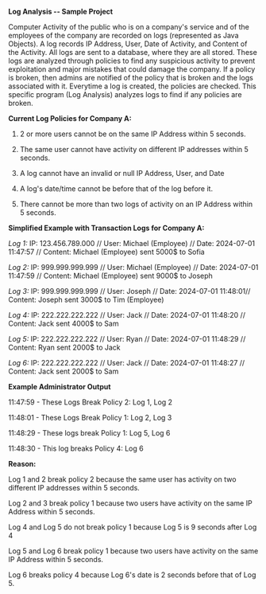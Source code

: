 **Log Analysis -- Sample Project**

Computer Activity of the public who is on a company's service and of the employees of the company are recorded on logs (represented as Java Objects). A log records IP Address, User, Date of Activity, and Content of the Activity. 
All logs are sent to a database, where they are all stored. These logs are analyzed through policies to find any suspicious activity to prevent exploitation and major mistakes that could damage the company. If a policy is broken, then admins are notified of the policy that is broken and the logs associated with it. Everytime a log is created, the policies are checked. This specific program (Log Analysis) analyzes logs to find if any policies are broken.

**Current Log Policies for Company A:**

1. 2 or more users cannot be on the same IP Address within 5 seconds.

2. The same user cannot have activity on different IP addresses within 5 seconds.

3. A log cannot have an invalid or null IP Address, User, and Date

4. A log's date/time cannot be before that of the log before it. 

5. There cannot be more than two logs of activity on an IP Address within 5 seconds.

**Simplified Example with Transaction Logs for Company A:**

*Log 1:* IP: 123.456.789.000 // User: Michael (Employee) // Date: 2024-07-01 11:47:57 // Content: Michael (Employee) sent 5000$ to Sofia

*Log 2:* IP: 999.999.999.999 // User: Michael (Employee) // Date: 2024-07-01 11:47:59 // Content: Michael (Employee) sent 9000$ to Joseph

*Log 3:* IP: 999.999.999.999 // User: Joseph // Date: 2024-07-01 11:48:01// Content: Joseph sent 3000$ to Tim (Employee)

*Log 4:* IP: 222.222.222.222 // User: Jack // Date: 2024-07-01 11:48:20 // Content: Jack sent 4000$ to Sam

*Log 5:* IP: 222.222.222.222 // User: Ryan // Date: 2024-07-01 11:48:29 // Content: Ryan sent 2000$ to Jack

*Log 6:* IP: 222.222.222.222 // User: Jack // Date: 2024-07-01 11:48:27 // Content: Jack sent 2000$ to Sam

**Example Administrator Output**

11:47:59 - These Logs Break Policy 2: Log 1, Log 2

11:48:01 - These Logs Break Policy 1: Log 2, Log 3

11:48:29 - These logs break Policy 1: Log 5, Log 6

11:48:30 - This log breaks Policy 4: Log 6

**Reason:**

Log 1 and 2 break policy 2 because the same user has activity on two different IP addresses within 5 seconds. 

Log 2 and 3 break policy 1 because two users have activity on the same IP Address within 5 seconds. 

Log 4 and Log 5 do not break policy 1 because Log 5 is 9 seconds after Log 4

Log 5 and Log 6 break policy 1 because two users have activity on the same IP Address within 5 seconds. 

Log 6 breaks policy 4 because Log 6's date is 2 seconds before that of Log 5. 
